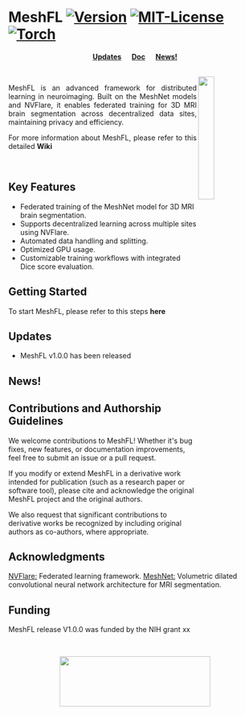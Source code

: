 # MeshFL [![Version](https://img.shields.io/badge/Version-1.0.0-brightgreen)]() [![MIT-License ](https://img.shields.io/badge/license-MIT-green)](https://github.com/Mmasoud1/MeshFL/blob/main/LICENSE) [![Torch](https://img.shields.io/badge/Trained%20Model-blue)]()

<div align="center">

**[Updates](#Updates) &emsp; [Doc](https://github.com/Mmasoud1/MeshFL/wiki/) &emsp; [News!](#News)**

</div>

<br>
 <img src="https://github.com/Mmasoud1/MeshFL/blob/main/css/logo/MeshFL.png"  width="25%" align="right">

  <p align="justify">
MeshFL is an advanced framework for distributed learning in neuroimaging. Built on the <a href="https://medium.com/pytorch/catalyst-neuro-a-3d-brain-segmentation-pipeline-for-mri-b1bb1109276a" target="_blank"  style="text-decoration: none"> MeshNet</a> models and <a href="https://developer.nvidia.com/flare" target="_blank"  style="text-decoration: none"> NVFlare</a>, it enables federated training for 3D MRI brain segmentation across decentralized data sites, maintaining privacy and efficiency.
 </p>

<p align="justify">
 For more information about MeshFL, please refer to this detailed <b><a href="https://github.com/Mmasoud1/MeshFL/wiki/"  style="text-decoration: none">Wiki</a></b>
</p>

<br>

## Key Features

* Federated training of the MeshNet model for 3D MRI brain segmentation.
* Supports decentralized learning across multiple sites using NVFlare.
* Automated data handling and splitting.
* Optimized GPU usage.
* Customizable training workflows with integrated Dice score evaluation.

## Getting Started
To start MeshFL, please refer to this steps <b><a href="https://github.com/Mmasoud1/MeshFL/wiki/Setup"  style="text-decoration: none">here</a></b>


## Updates

* MeshFL <a href= "https://github.com/Mmasoud1/MeshFL/releases/tag/v1.0.0" target="_blank"  style="text-decoration: none"> v1.0.0 </a> has been released

## News!

## Contributions and Authorship Guidelines

We welcome contributions to MeshFL! Whether it's bug fixes, new features, or documentation improvements, feel free to submit an issue or a pull request.

If you modify or extend MeshFL in a derivative work intended for publication (such as a research paper or software tool), please cite and acknowledge the original MeshFL project and the original authors. 

We also request that significant contributions to derivative works be recognized by including original authors as co-authors, where appropriate.


## Acknowledgments

[NVFlare:](https://developer.nvidia.com/flare) Federated learning framework. 
[MeshNet:](https://medium.com/pytorch/catalyst-neuro-a-3d-brain-segmentation-pipeline-for-mri-b1bb1109276a) Volumetric dilated convolutional neural network architecture for MRI segmentation.

## Funding

MeshFL release V1.0.0 was funded by the NIH grant xx    

<br />

<div align="center">

<img src='https://github.com/Mmasoud1/MeshFL/blob/main/css/logo/TReNDS_logo.jpg' width='300' height='100'></img>

</div>




